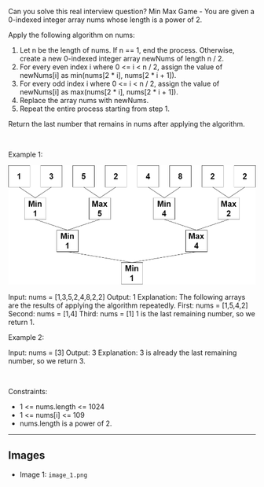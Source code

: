 Can you solve this real interview question? Min Max Game - You are given a 0-indexed integer array nums whose length is a power of 2.

Apply the following algorithm on nums:

 1. Let n be the length of nums. If n == 1, end the process. Otherwise, create a new 0-indexed integer array newNums of length n / 2.
 2. For every even index i where 0 <= i < n / 2, assign the value of newNums[i] as min(nums[2 * i], nums[2 * i + 1]).
 3. For every odd index i where 0 <= i < n / 2, assign the value of newNums[i] as max(nums[2 * i], nums[2 * i + 1]).
 4. Replace the array nums with newNums.
 5. Repeat the entire process starting from step 1.

Return the last number that remains in nums after applying the algorithm.

 

Example 1:

![Example 1](./image_1.png)


Input: nums = [1,3,5,2,4,8,2,2]
Output: 1
Explanation: The following arrays are the results of applying the algorithm repeatedly.
First: nums = [1,5,4,2]
Second: nums = [1,4]
Third: nums = [1]
1 is the last remaining number, so we return 1.


Example 2:


Input: nums = [3]
Output: 3
Explanation: 3 is already the last remaining number, so we return 3.


 

Constraints:

 * 1 <= nums.length <= 1024
 * 1 <= nums[i] <= 109
 * nums.length is a power of 2.

---

## Images

- Image 1: `image_1.png`
